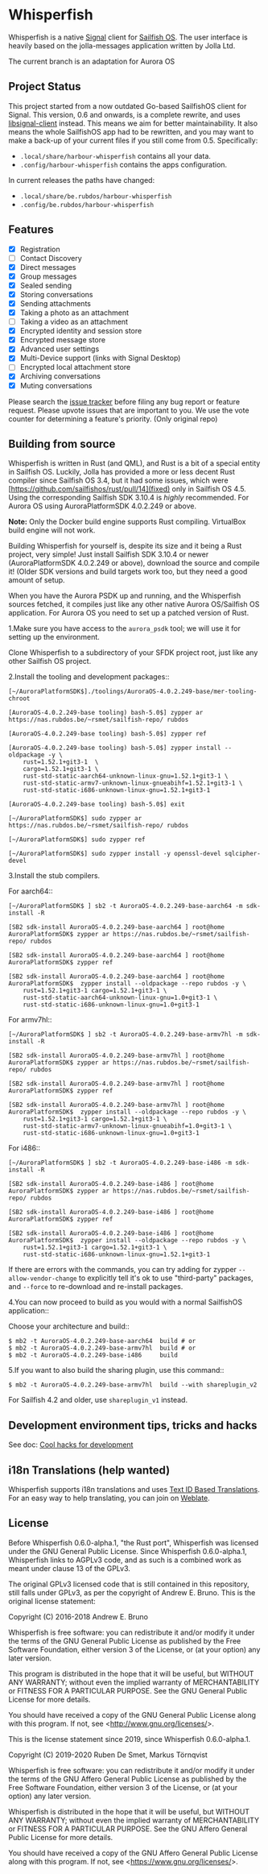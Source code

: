 # Whisperfish

Whisperfish is a native [Signal](https://www.whispersystems.org/) client
for [Sailfish OS](https://sailfishos.org/). The user interface is
heavily based on the jolla-messages application written by Jolla Ltd.

The current branch is an adaptation for Aurora OS

## Project Status

This project started from a now outdated Go-based SailfishOS client for
Signal. This version, 0.6 and onwards, is a complete rewrite, and uses
[libsignal-client](https://github.com/signalapp/libsignal-client)
instead. This means we aim for better maintainability. It also means the
whole SailfishOS app had to be rewritten, and you may want to make a
back-up of your current files if you still come from 0.5. Specifically:

- `.local/share/harbour-whisperfish` contains all your data.
- `.config/harbour-whisperfish` contains the apps configuration.

In current releases the paths have changed:

- `.local/share/be.rubdos/harbour-whisperfish`
- `.config/be.rubdos/harbour-whisperfish`

## Features

- [x] Registration
- [ ] Contact Discovery
- [x] Direct messages
- [x] Group messages
- [x] Sealed sending
- [x] Storing conversations
- [x] Sending attachments
- [x] Taking a photo as an attachment
- [ ] Taking a video as an attachment
- [x] Encrypted identity and session store
- [x] Encrypted message store
- [x] Advanced user settings
- [x] Multi-Device support (links with Signal Desktop)
- [ ] Encrypted local attachment store
- [x] Archiving conversations
- [x] Muting conversations

Please search the
[issue tracker](https://gitlab.com/whisperfish/whisperfish/-/issues) before
filing any bug report or feature request. Please upvote issues that are
important to you. We use the vote counter for determining a feature's
priority. (Only original repo)


## Building from source

Whisperfish is written in Rust (and QML), and Rust is a bit of a special
entity in Sailfish OS. Luckily, Jolla has provided a more or less decent
Rust compiler since Sailfish OS 3.4, but it had some issues, which were
[https://github.com/sailfishos/rust/pull/14](fixed) only in Sailfish OS
4.5. Using the corresponding Sailfish SDK 3.10.4 is *highly* recommended.
For Aurora OS using AuroraPlatformSDK 4.0.2.249 or above.

**Note:** Only the Docker build engine supports Rust compiling. VirtualBox build engine will not work.

Building Whisperfish for yourself is, despite its size and it being a Rust
project, very simple! Just install Sailfish SDK 3.10.4 or newer (AuroraPlatformSDK 4.0.2.249 or above), download the
source and compile it! (Older SDK versions and build targets work too, but
they need a good amount of setup.

When you have the Aurora PSDK up and running, and the Whisperfish sources fetched,
it compiles just like any other native Aurora OS/Sailfish OS application.
For Aurora OS you need to set up a patched version of Rust.

1.Make sure you have access to the `aurora_psdk` tool; we will use it for setting
   up the environment.

   Clone Whisperfish to a subdirectory of your SFDK project root,
   just like any other Sailfish OS project.

2.Install the tooling and development packages::

    [~/AuroraPlatformSDK$]./toolings/AuroraOS-4.0.2.249-base/mer-tooling-chroot

    [AuroraOS-4.0.2.249-base tooling) bash-5.0$] zypper ar https://nas.rubdos.be/~rsmet/sailfish-repo/ rubdos

    [AuroraOS-4.0.2.249-base tooling) bash-5.0$] zypper ref

    [AuroraOS-4.0.2.249-base tooling) bash-5.0$] zypper install --oldpackage -y \
        rust=1.52.1+git3-1  \
        cargo=1.52.1+git3-1 \
        rust-std-static-aarch64-unknown-linux-gnu=1.52.1+git3-1 \
        rust-std-static-armv7-unknown-linux-gnueabihf=1.52.1+git3-1 \
        rust-std-static-i686-unknown-linux-gnu=1.52.1+git3-1

    [AuroraOS-4.0.2.249-base tooling) bash-5.0$] exit

    [~/AuroraPlatformSDK$] sudo zypper ar https://nas.rubdos.be/~rsmet/sailfish-repo/ rubdos

    [~/AuroraPlatformSDK$] sudo zypper ref

    [~/AuroraPlatformSDK$] sudo zypper install -y openssl-devel sqlcipher-devel


3.Install the stub compilers.

   For aarch64::

    [~/AuroraPlatformSDK$ ] sb2 -t AuroraOS-4.0.2.249-base-aarch64 -m sdk-install -R

    [SB2 sdk-install AuroraOS-4.0.2.249-base-aarch64 ] root@home AuroraPlatformSDK$ zypper ar https://nas.rubdos.be/~rsmet/sailfish-repo/ rubdos

    [SB2 sdk-install AuroraOS-4.0.2.249-base-aarch64 ] root@home AuroraPlatformSDK$ zypper ref

    [SB2 sdk-install AuroraOS-4.0.2.249-base-aarch64 ] root@home AuroraPlatformSDK$  zypper install --oldpackage --repo rubdos -y \
        rust=1.52.1+git3-1 cargo=1.52.1+git3-1 \
        rust-std-static-aarch64-unknown-linux-gnu=1.0+git3-1 \
        rust-std-static-i686-unknown-linux-gnu=1.0+git3-1


   For armv7hl::

    [~/AuroraPlatformSDK$ ] sb2 -t AuroraOS-4.0.2.249-base-armv7hl -m sdk-install -R

    [SB2 sdk-install AuroraOS-4.0.2.249-base-armv7hl ] root@home AuroraPlatformSDK$ zypper ar https://nas.rubdos.be/~rsmet/sailfish-repo/ rubdos

    [SB2 sdk-install AuroraOS-4.0.2.249-base-armv7hl ] root@home AuroraPlatformSDK$ zypper ref

    [SB2 sdk-install AuroraOS-4.0.2.249-base-armv7hl ] root@home AuroraPlatformSDK$  zypper install --oldpackage --repo rubdos -y \
        rust=1.52.1+git3-1 cargo=1.52.1+git3-1 \
        rust-std-static-armv7-unknown-linux-gnueabihf=1.0+git3-1 \
        rust-std-static-i686-unknown-linux-gnu=1.0+git3-1


   For i486::

    [~/AuroraPlatformSDK$ ] sb2 -t AuroraOS-4.0.2.249-base-i486 -m sdk-install -R

    [SB2 sdk-install AuroraOS-4.0.2.249-base-i486 ] root@home AuroraPlatformSDK$ zypper ar https://nas.rubdos.be/~rsmet/sailfish-repo/ rubdos

    [SB2 sdk-install AuroraOS-4.0.2.249-base-i486 ] root@home AuroraPlatformSDK$ zypper ref

    [SB2 sdk-install AuroraOS-4.0.2.249-base-i486 ] root@home AuroraPlatformSDK$  zypper install --oldpackage --repo rubdos -y \
        rust=1.52.1+git3-1 cargo=1.52.1+git3-1 \
        rust-std-static-i686-unknown-linux-gnu=1.52.1+git3-1


   If there are errors with the commands, you can try adding for zypper `--allow-vendor-change`
   to explicitly tell it's ok to use "third-party" packages, and `--force` to
   re-download and re-install packages.

4.You can now proceed to build as you would with a normal SailfishOS application::

   Choose your architecture and build::

    $ mb2 -t AuroraOS-4.0.2.249-base-aarch64  build # or
    $ mb2 -t AuroraOS-4.0.2.249-base-armv7hl  build # or
    $ mb2 -t AuroraOS-4.0.2.249-base-i486     build


5.If you want to also build the sharing plugin, use this command::

    $ mb2 -t AuroraOS-4.0.2.249-base-armv7hl  build --with shareplugin_v2

   For Sailfish 4.2 and older, use `shareplugin_v1` instead.


## Development environment tips, tricks and hacks

See doc: [Cool hacks for development](doc/dev-env-hacks.md)

## i18n Translations (help wanted)

Whisperfish supports i18n translations and uses
[Text ID Based Translations](http://doc.qt.io/qt-5/linguist-id-based-i18n.html).
For an easy way to help translating, you can join on
[Weblate](https://hosted.weblate.org/engage/whisperfish/).

## License

Before Whisperfish 0.6.0-alpha.1, "the Rust port", Whisperfish was
licensed under the GNU General Public License. Since Whisperfish
0.6.0-alpha.1, Whisperfish links to AGPLv3 code, and as such is a
combined work as meant under clause 13 of the GPLv3.

The original GPLv3 licensed code that is still contained in this
repository, still falls under GPLv3, as per the copyright of Andrew E.
Bruno. This is the original license statement:

Copyright (C) 2016-2018 Andrew E. Bruno

Whisperfish is free software: you can redistribute it and/or modify it
under the terms of the GNU General Public License as published by the
Free Software Foundation, either version 3 of the License, or (at your
option) any later version.

This program is distributed in the hope that it will be useful, but
WITHOUT ANY WARRANTY; without even the implied warranty of
MERCHANTABILITY or FITNESS FOR A PARTICULAR PURPOSE. See the GNU General
Public License for more details.

You should have received a copy of the GNU General Public License along
with this program. If not, see \<<http://www.gnu.org/licenses/>\>.

This is the license statement since 2019, since Whisperfish
0.6.0-alpha.1.

Copyright (C) 2019-2020 Ruben De Smet, Markus Törnqvist

Whisperfish is free software: you can redistribute it and/or modify it
under the terms of the GNU Affero General Public License as published by
the Free Software Foundation, either version 3 of the License, or (at
your option) any later version.

Whisperfish is distributed in the hope that it will be useful, but
WITHOUT ANY WARRANTY; without even the implied warranty of
MERCHANTABILITY or FITNESS FOR A PARTICULAR PURPOSE. See the GNU Affero
General Public License for more details.

You should have received a copy of the GNU Affero General Public License
along with this program. If not, see
\<<https://www.gnu.org/licenses/>\>.
